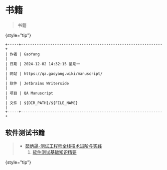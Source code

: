 # 书籍

> 书籍
> 
{style="tip"}

```text
+-----+---------------------------------------------------------------+
| 作者 | GaoYang                                                       |
| 日期 | 2024-12-02 14:32:15 星期一                                     |
| 网站 | https://qa.gaoyang.wiki/manuscript/                           |
| 软件 | Jetbrains Writerside                                          |
| 项目 | QA Manuscript                                                 |
| 文件 | ${DIR_PATH}/${FILE_NAME}                                      |
+-----+---------------------------------------------------------------+
```

<show-structure for="chapter,procedure" depth="2"/>

## 软件测试书籍

> - [茹炳晟-测试工程师全栈技术进阶与实践](book-ISBN_9787115513281.md)
>    1. [软件测试基础知识精要](book-ISBN_9787115513281-basics.md)
>
{style="tip"}